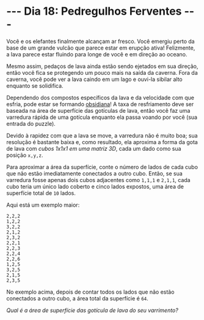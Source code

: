 # --- Dia 18: Pedregulhos Ferventes ---

Você e os elefantes finalmente alcançam ar fresco. Você emergiu perto da base de um grande vulcão que parece estar em erupção ativa! Felizmente, a lava parece estar fluindo para longe de você e em direção ao oceano.

Mesmo assim, pedaços de lava ainda estão sendo ejetados em sua direção, então você fica se protegendo um pouco mais na saída da caverna. Fora da caverna, você pode ver a lava caindo em um lago e ouvi-la sibilar alto enquanto se solidifica.

Dependendo dos compostos específicos da lava e da velocidade com que esfria, pode estar se formando [obsidiana](https://pt.wikipedia.org/wiki/Obsidiana)! A taxa de resfriamento deve ser baseada na área de superfície das gotículas de lava, então você faz uma varredura rápida de uma gotícula enquanto ela passa voando por você (sua entrada do puzzle).

Devido à rapidez com que a lava se move, a varredura não é muito boa; sua resolução é bastante baixa e, como resultado, ela aproxima a forma da gota de lava com *cubos 1x1x1 em uma matriz 3D*, cada um dado como sua posição `x,y,z`.

Para aproximar a área da superfície, conte o número de lados de cada cubo que não estão imediatamente conectados a outro cubo. Então, se sua varredura fosse apenas dois cubos adjacentes como `1,1,1` e `2,1,1`, cada cubo teria um único lado coberto e cinco lados expostos, uma área de superfície total de `10` lados.

Aqui está um exemplo maior:

```
2,2,2
1,2,2
3,2,2
2,1,2
2,3,2
2,2,1
2,2,3
2,2,4
2,2,6
1,2,5
3,2,5
2,1,5
2,3,5

```

No exemplo acima, depois de contar todos os lados que não estão conectados a outro cubo, a área total da superfície é `64`.

*Qual é a área de superfície das gotícula de lava do seu varrimento?*

